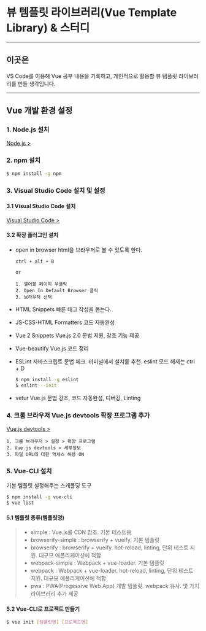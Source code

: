 # 뷰 템플릿 라이브러리(Vue Template Library) & 스터디

****

## 이곳은
VS Code를 이용해 Vue 공부 내용을 기록하고, 개인적으로 활용할 뷰 템플릿 라이브러리를 만들 생각입니다.

****

## Vue 개발 환경 설정
### 1. Node.js 설치
[Node.js >](https://nodejs.org/ko/)

### 2. npm 설치
```bash
$ npm install -g npm

```

### 3. Visual Studio Code 설치 및 설정
#### 3.1 Visual Studio Code 설치
[Visual Studio Code >](https://code.visualstudio.com/)

#### 3.2 확장 플러그인 설치
* open in browser
html을 브라우저로 볼 수 있도록 한다.

    ```
    ctrl + alt + B

    or

    1. 열어볼 페이지 우클릭
    2. Open In Default Browser 클릭
    3. 브라우저 선택
    ```

* HTML Snippets
빠른 태그 작성을 돕는다.

* JS-CSS-HTML Formatters
코드 자동완성

* Vue 2 Snippets
Vue.js 2.0 문법 지원, 강조 기능 제공

* Vue-beautify
Vue.js 코드 정리

* ESLint
자바스크립트 문법 체크. 터미널에서 설치를 추천. eslint 모드 해제는 ctrl + D

    ```bash
    $ npm install -g eslint
    $ eslint --init
    ```

* vetur
Vue.js 문법 강조, 코드 자동완성, 디버깅, Linting

### 4. 크롬 브라우저 Vue.js devtools 확장 프로그램 추가
[Vue.js devtools >](https://chrome.google.com/webstore/detail/vuejs-devtools/nhdogjmejiglipccpnnnanhbledajbpd?hl=ko)

    1. 크롬 브라우저 > 설정 > 확장 프로그램
    2. Vue.js devtools > 세부정보
    3. 파일 URL에 대한 액세스 허용 ON

### 5. Vue-CLI 설치
기본 템플릿 설정해주는 스캐폴딩 도구

```bash
$ npm install -g vue-cli
$ vue list
```

#### 5.1 템플릿 종류(템플릿명) 
> * simple : Vue.js를 CDN 참조. 기본 테스트용
> * browserify-simple : browserify + vueify. 기본 템플릿
> * browserify : browserify + vueify. hot-reload, linting, 단위 테스트 지원. 대규모 애플리케이션에 적합
> * webpack-simple : Webpack + vue-loader. 기본 템플릿
> * webpack : Webpack + vue-loader. hot-reload, linting, 단위 테스트 지원. 대규모 애플리케이션에 적합
> * pwa : PWA(Progessive Web App) 개발 템플릿. webpack 유사. 몇 가지 라이브러리 추가 제공

#### 5.2 Vue-CLI로 프로젝트 만들기
```bash
$ vue init [템플릿명] [프로젝트명]
```